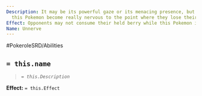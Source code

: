 ```yaml
---
Description: It may be its powerful gaze or its menacing presence, but others near
  this Pokemon become really nervous to the point where they lose their appetite.
Effect: Opponents may not consume their held berry while this Pokemon is in the field.
Name: Unnerve
---
```


#PokeroleSRD/Abilities

## `= this.name`

> *`= this.Description`*

**Effect:** `= this.Effect`
